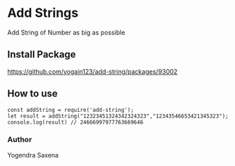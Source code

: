 # Add Strings
Add String of Number as big as possible

## Install Package
https://github.com/yogain123/add-string/packages/93002

## How to use
```
const addString = require('add-string');
let result = addString("12323451324342324323","12343546653421345323");
console.log(result) // 24666997977763669646
```

 ### Author
 Yogendra Saxena
